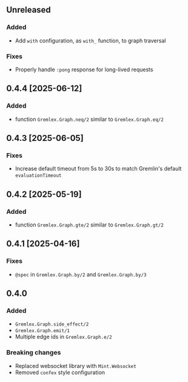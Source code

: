 ## Unreleased

### Added
- Add `with` configuration, as `with_` function, to graph traversal

### Fixes
- Properly handle `:pong` response for long-lived requests

## 0.4.4 [2025-06-12]

### Added
- function `Gremlex.Graph.neq/2` similar to `Gremlex.Graph.eq/2`

## 0.4.3 [2025-06-05]

### Fixes
- Increase default timeout from 5s to 30s to match Gremlin's default `evaluationTimeout`

## 0.4.2 [2025-05-19]

### Added
- function `Gremlex.Graph.gte/2` similar to `Gremlex.Graph.gt/2`

## 0.4.1 [2025-04-16]

### Fixes
- `@spec` in `Gremlex.Graph.by/2` and `Gremlex.Graph.by/3`

## 0.4.0

### Added
- `Gremlex.Graph.side_effect/2`
- `Gremlex.Graph.emit/1`
- Multiple edge ids in `Gremlex.Graph.e/2`

### Breaking changes
- Replaced websocket library with `Mint.Websocket`
- Removed `confex` style configuration
